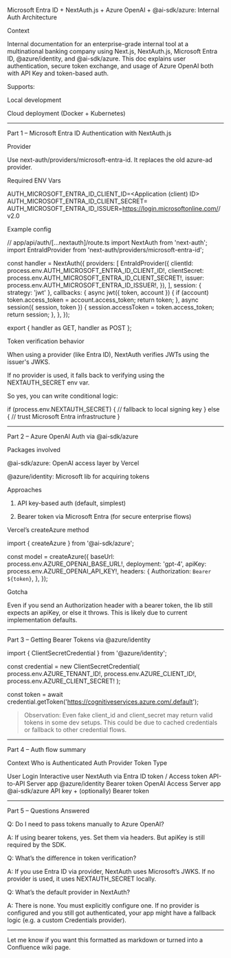Microsoft Entra ID + NextAuth.js + Azure OpenAI + @ai-sdk/azure: Internal Auth Architecture

Context

Internal documentation for an enterprise-grade internal tool at a multinational banking company using Next.js, NextAuth.js, Microsoft Entra ID, @azure/identity, and @ai-sdk/azure. This doc explains user authentication, secure token exchange, and usage of Azure OpenAI both with API Key and token-based auth.

Supports:

Local development

Cloud deployment (Docker + Kubernetes)



---

Part 1 – Microsoft Entra ID Authentication with NextAuth.js

Provider

Use next-auth/providers/microsoft-entra-id. It replaces the old azure-ad provider.

Required ENV Vars

AUTH_MICROSOFT_ENTRA_ID_CLIENT_ID=<Application (client) ID>
AUTH_MICROSOFT_ENTRA_ID_CLIENT_SECRET=<Client secret>
AUTH_MICROSOFT_ENTRA_ID_ISSUER=https://login.microsoftonline.com/<tenant-id>/v2.0

Example config

// app/api/auth/[...nextauth]/route.ts
import NextAuth from 'next-auth';
import EntraIdProvider from 'next-auth/providers/microsoft-entra-id';

const handler = NextAuth({
  providers: [
    EntraIdProvider({
      clientId: process.env.AUTH_MICROSOFT_ENTRA_ID_CLIENT_ID!,
      clientSecret: process.env.AUTH_MICROSOFT_ENTRA_ID_CLIENT_SECRET!,
      issuer: process.env.AUTH_MICROSOFT_ENTRA_ID_ISSUER!,
    }),
  ],
  session: { strategy: 'jwt' },
  callbacks: {
    async jwt({ token, account }) {
      if (account) token.access_token = account.access_token;
      return token;
    },
    async session({ session, token }) {
      session.accessToken = token.access_token;
      return session;
    },
  },
});

export { handler as GET, handler as POST };

Token verification behavior

When using a provider (like Entra ID), NextAuth verifies JWTs using the issuer's JWKS.

If no provider is used, it falls back to verifying using the NEXTAUTH_SECRET env var.

So yes, you can write conditional logic:


if (process.env.NEXTAUTH_SECRET) {
  // fallback to local signing key
} else {
  // trust Microsoft Entra infrastructure
}


---

Part 2 – Azure OpenAI Auth via @ai-sdk/azure

Packages involved

@ai-sdk/azure: OpenAI access layer by Vercel

@azure/identity: Microsoft lib for acquiring tokens


Approaches

1. API key-based auth (default, simplest)


2. Bearer token via Microsoft Entra (for secure enterprise flows)



Vercel’s createAzure method

import { createAzure } from '@ai-sdk/azure';

const model = createAzure({
  baseUrl: process.env.AZURE_OPENAI_BASE_URL!,
  deployment: 'gpt-4',
  apiKey: process.env.AZURE_OPENAI_API_KEY!,
  headers: {
    Authorization: `Bearer ${token}`,
  },
});

Gotcha

Even if you send an Authorization header with a bearer token, the lib still expects an apiKey, or else it throws. This is likely due to current implementation defaults.


---

Part 3 – Getting Bearer Tokens via @azure/identity

import { ClientSecretCredential } from '@azure/identity';

const credential = new ClientSecretCredential(
  process.env.AZURE_TENANT_ID!,
  process.env.AZURE_CLIENT_ID!,
  process.env.AZURE_CLIENT_SECRET!
);

const token = await credential.getToken('https://cognitiveservices.azure.com/.default');

> Observation: Even fake client_id and client_secret may return valid tokens in some dev setups. This could be due to cached credentials or fallback to other credential flows.




---

Part 4 – Auth flow summary

Context	Who is Authenticated	Auth Provider	Token Type

User Login	Interactive user	NextAuth via Entra	ID token / Access token
API-to-API	Server app	@azure/identity	Bearer token
OpenAI Access	Server app	@ai-sdk/azure	API key + (optionally) Bearer token



---

Part 5 – Questions Answered

Q: Do I need to pass tokens manually to Azure OpenAI?

A: If using bearer tokens, yes. Set them via headers. But apiKey is still required by the SDK.

Q: What’s the difference in token verification?

A: If you use Entra ID via provider, NextAuth uses Microsoft’s JWKS. If no provider is used, it uses NEXTAUTH_SECRET locally.

Q: What’s the default provider in NextAuth?

A: There is none. You must explicitly configure one. If no provider is configured and you still got authenticated, your app might have a fallback logic (e.g. a custom Credentials provider).


---

Let me know if you want this formatted as markdown or turned into a Confluence wiki page.

